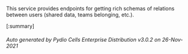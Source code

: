 






This service provides endpoints for getting rich schemas of relations between users (shared data, teams belonging, etc.).

[:summary]

###### Auto generated by Pydio Cells Enterprise Distribution v3.0.2 on 26-Nov-2021
